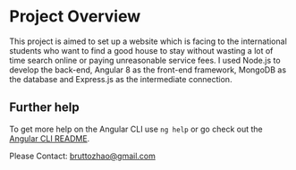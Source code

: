# Project Overview

This project is aimed to set up a website which is facing to the international students who want to find a good house to stay without wasting a lot of time search online or paying unreasonable service fees. I used Node.js to develop the back-end, Angular 8 as the front-end framework,  MongoDB as the database and Express.js as the intermediate connection.

## Further help

To get more help on the Angular CLI use `ng help` or go check out the [Angular CLI README](https://github.com/angular/angular-cli/blob/master/README.md).

Please Contact:
bruttozhao@gmail.com
